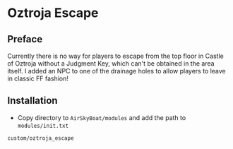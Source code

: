# Oztroja Escape

## Preface

Currently there is no way for players to escape from the top floor in Castle of Oztroja without a Judgment Key, which can't be obtained in the area itself. I added an NPC to one of the drainage holes to allow players to leave in classic FF fashion!


## Installation

* Copy directory to `AirSkyBoat/modules` and add the path to `modules/init.txt`
```
custom/oztroja_escape
```

